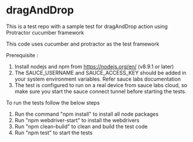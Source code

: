 # dragAndDrop
This is a test repo with a sample test for dragAndDrop action using Protractor cucumber framework

This code uses cucumber and protractor as the test framework

Prerequisite : 

1. Install nodejs and npm from https://nodejs.org/en/ (v8.9.1 or later)
2. The SAUCE_USERNAME and SAUCE_ACCESS_KEY should be added in your system environment variables. Refer sauce labs documentation
3. The test is configured to run on a real device from sauce labs cloud, so make sure you start the sauce connect tunnel before starting the tests.


To run the tests follow the below steps

1. Run the command "npm install" to install all node packages 
2. Run "npm webdriver-start" to install the webdrivers
3. Run "npm clean-build" to clean and build the test code
4. Run "npm test" to start the tests


